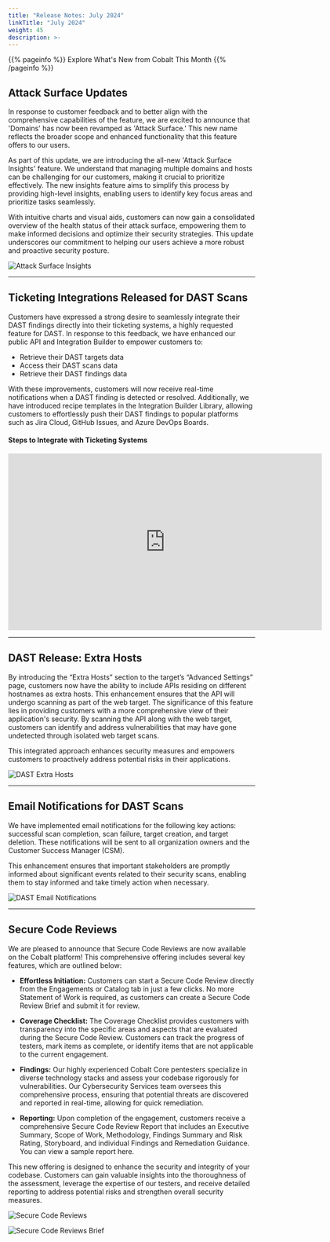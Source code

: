 ```yaml
---
title: "Release Notes: July 2024"
linkTitle: "July 2024"
weight: 45
description: >-
---
```


{{% pageinfo %}} 
Explore What's New from Cobalt This Month
{{% /pageinfo %}}


## Attack Surface Updates

In response to customer feedback and to better align with the comprehensive capabilities of the feature, we are excited to announce that 'Domains' has now been revamped as 'Attack Surface.' This new name reflects the broader scope and enhanced functionality that this feature offers to our users.

As part of this update, we are introducing the all-new 'Attack Surface Insights' feature. We understand that managing multiple domains and hosts can be challenging for our customers, making it crucial to prioritize effectively. The new insights feature aims to simplify this process by providing high-level insights, enabling users to identify key focus areas and prioritize tasks seamlessly.

With intuitive charts and visual aids, customers can now gain a consolidated overview of the health status of their attack surface, empowering them to make informed decisions and optimize their security strategies. This update underscores our commitment to helping our users achieve a more robust and proactive security posture.

![Attack Surface Insights](/release-notes/Attack-Surface-Insights.png "Attack Surface Insights")


---

## Ticketing Integrations Released for DAST Scans

Customers have expressed a strong desire to seamlessly integrate their DAST findings directly into their ticketing systems, a highly requested feature for DAST. In response to this feedback, we have enhanced our public API and Integration Builder to empower customers to:

- Retrieve their DAST targets data
- Access their DAST scans data
- Retrieve their DAST findings data

With these improvements, customers will now receive real-time notifications when a DAST finding is detected or resolved. Additionally, we have introduced recipe templates in the Integration Builder Library, allowing customers to effortlessly push their DAST findings to popular platforms such as Jira Cloud, GitHub Issues, and Azure DevOps Boards.

#### Steps to Integrate with Ticketing Systems

<iframe src="https://play.vidyard.com/kVCJ1gQ6ywr1t2G3K7Z46m" width="640" height="360" frameborder="0" allowfullscreen></iframe>

---

## DAST Release: Extra Hosts

By introducing the “Extra Hosts” section to the target’s “Advanced Settings” page, customers now have the ability to include APIs residing on different hostnames as extra hosts. This enhancement ensures that the API will undergo scanning as part of the web target. The significance of this feature lies in providing customers with a more comprehensive view of their application's security. By scanning the API along with the web target, customers can identify and address vulnerabilities that may have gone undetected through isolated web target scans. 

This integrated approach enhances security measures and empowers customers to proactively address potential risks in their applications.

![DAST Extra Hosts](/release-notes/extra-hosts.png "DAST Extra Hosts")

---

## Email Notifications for DAST Scans

We have implemented email notifications for the following key actions: successful scan completion, scan failure, target creation, and target deletion. These notifications will be sent to all organization owners and the Customer Success Manager (CSM). 

This enhancement ensures that important stakeholders are promptly informed about significant events related to their security scans, enabling them to stay informed and take timely action when necessary.

![DAST Email Notifications](/release-notes/email-target-created.png "DAST Email Notifications")

---

## Secure Code Reviews

We are pleased to announce that Secure Code Reviews are now available on the Cobalt platform! This comprehensive offering includes several key features, which are outlined below:

- **Effortless Initiation:** Customers can start a Secure Code Review directly from the Engagements or Catalog tab in just a few clicks. No more Statement of Work is required, as customers can create a Secure Code Review Brief and submit it for review.

- **Coverage Checklist:** The Coverage Checklist provides customers with transparency into the specific areas and aspects that are evaluated during the Secure Code Review. Customers can track the progress of testers, mark items as complete, or identify items that are not applicable to the current engagement.

- **Findings:** Our highly experienced Cobalt Core pentesters specialize in diverse technology stacks and assess your codebase rigorously for vulnerabilities. Our Cybersecurity Services team oversees this comprehensive process, ensuring that potential threats are discovered and reported in real-time, allowing for quick remediation.

- **Reporting:** Upon completion of the engagement, customers receive a comprehensive Secure Code Review Report that includes an Executive Summary, Scope of Work, Methodology, Findings Summary and Risk Rating, Storyboard, and individual Findings and Remediation Guidance. You can view a sample report here.

This new offering is designed to enhance the security and integrity of your codebase. Customers can gain valuable insights into the thoroughness of the assessment, leverage the expertise of our testers, and receive detailed reporting to address potential risks and strengthen overall security measures.

![Secure Code Reviews ](/release-notes/SCR.png "Secure Code Reviews")

![Secure Code Reviews Brief ](/release-notes/SCR-Brief.png "Secure Code Reviews Brief")

